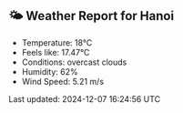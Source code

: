 <!-- WEATHER-START -->
## 🌤 Weather Report for Hanoi

- Temperature: 18°C
- Feels like: 17.47°C
- Conditions: overcast clouds
- Humidity: 62%
- Wind Speed: 5.21 m/s

Last updated: 2024-12-07 16:24:56 UTC
<!-- WEATHER-END -->
